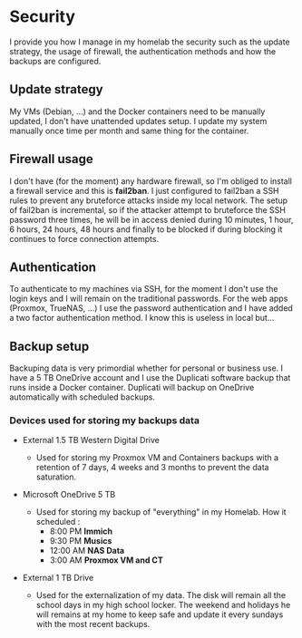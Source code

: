 # Security

I provide you how I manage in my homelab the security such as the update strategy, the usage of firewall, the authentication methods and how the backups are configured.

## Update strategy

My VMs (Debian, ...) and the Docker containers need to be manually updated, I don't have unattended updates setup. I update my system manually once time per month and same thing for the container.

## Firewall usage

I don't have (for the moment) any hardware firewall, so I'm obliged to install a firewall service and this is **fail2ban**. I just configured to fail2ban a SSH rules to prevent any bruteforce attacks inside my local network. The setup of fail2ban is incremental, so if the attacker attempt to bruteforce the SSH password three times, he will be in access denied during 10 minutes, 1 hour, 6 hours, 24 hours, 48 hours and finally to be blocked if during blocking it continues to force connection attempts.

## Authentication

To authenticate to my machines via SSH, for the moment I don't use the login keys and I will remain on the traditional passwords. For the web apps (Proxmox, TrueNAS, ...) I use the password authentication and I have added a two factor authentication method. I know this is useless in local but...

## Backup setup

Backuping data is very primordial whether for personal or business use. I have a 5 TB OneDrive account and I use the Duplicati software backup that runs inside a Docker container. Duplicati will backup on OneDrive automatically with scheduled backups.

### Devices used for storing my backups data
 - External 1.5 TB Western Digital Drive
   - Used for storing my Proxmox VM and Containers backups with a retention of 7 days, 4 weeks and 3 months to prevent the data saturation.

- Microsoft OneDrive 5 TB
  - Used for storing my backup of "everything" in my Homelab. How it scheduled :
    - 8:00 PM **Immich**
    - 9:30 PM **Musics**
    - 12:00 AM **NAS Data**
    - 3:00 AM **Proxmox VM and CT**
   
- External 1 TB Drive
  - Used for the externalization of my data. The disk will remain all the school days in my high school locker. The weekend and holidays he will remains at my home to keep safe and update it every sundays with the most recent backups.
